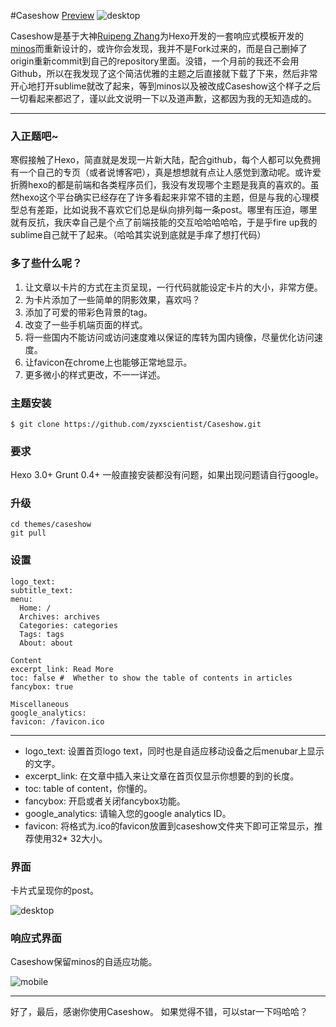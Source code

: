 #Caseshow
[Preview](zyxscientist.github.io)
![desktop](http://7xrjhy.com1.z0.glb.clouddn.com/desktopdemo.png)

Caseshow是基于大神[Ruipeng Zhang](https://github.com/ppoffice)为Hexo开发的一套响应式模板开发的[minos](https://github.com/ppoffice/hexo-theme-minos)而重新设计的，或许你会发现，我并不是Fork过来的，而是自己删掉了origin重新commit到自己的repository里面。没错，一个月前的我还不会用Github，所以在我发现了这个简洁优雅的主题之后直接就下载了下来，然后非常开心地打开sublime就改了起来，等到minos以及被改成Caseshow这个样子之后一切看起来都迟了，谨以此文说明一下以及道声歉，这都因为我的无知造成的。

---
### 入正题吧~

寒假接触了Hexo，简直就是发现一片新大陆，配合github，每个人都可以免费拥有一个自己的专页（或者说博客吧），真是想想就有点让人感觉到激动呢。或许爱折腾hexo的都是前端和各类程序员们，我没有发现哪个主题是我真的喜欢的。虽然hexo这个平台确实已经存在了许多看起来非常不错的主题，但是与我的心理模型总有差距，比如说我不喜欢它们总是纵向排列每一条post。哪里有压迫，哪里就有反抗，我庆幸自己是个点了前端技能的交互哈哈哈哈哈，于是乎fire up我的sublime自己就干了起来。（哈哈其实说到底就是手痒了想打代码）

### 多了些什么呢？

1. 让文章以卡片的方式在主页呈现，一行代码就能设定卡片的大小，非常方便。
2. 为卡片添加了一些简单的阴影效果，喜欢吗？
3. 添加了可爱的带彩色背景的tag。
4. 改变了一些手机端页面的样式。
5. 将一些国内不能访问或访问速度难以保证的库转为国内镜像，尽量优化访问速度。
6. 让favicon在chrome上也能够正常地显示。
7. 更多微小的样式更改，不一一详述。


### 主题安装


``` 
$ git clone https://github.com/zyxscientist/Caseshow.git
```

### 要求
Hexo 3.0+
Grunt 0.4+
一般直接安装都没有问题，如果出现问题请自行google。

### 升级
```
cd themes/caseshow
git pull
```

### 设置



```Header
logo_text: 
subtitle_text: 
menu:
  Home: /
  Archives: archives
  Categories: categories
  Tags: tags
  About: about

Content
excerpt_link: Read More
toc: false #  Whether to show the table of contents in articles
fancybox: true

Miscellaneous
google_analytics:
favicon: /favicon.ico
```

---


- logo_text: 设置首页logo text，同时也是自适应移动设备之后menubar上显示的文字。
- excerpt_link: 在文章中插入<!-- more -->来让文章在首页仅显示你想要的到的长度。
- toc: table of content，你懂的。
- fancybox: 开启或者关闭fancybox功能。
- google_analytics: 请输入您的google analytics ID。
- favicon: 将格式为.ico的favicon放置到caseshow文件夹下即可正常显示，推荐使用32\* 32大小。


### 界面
卡片式呈现你的post。

![desktop](http://7xrjhy.com1.z0.glb.clouddn.com/desktopdemo.png)


### 响应式界面
Caseshow保留minos的自适应功能。

![mobile](http://7xrjhy.com1.z0.glb.clouddn.com/demomobile.png)


---
 好了，最后，感谢你使用Caseshow。
 如果觉得不错，可以star一下吗哈哈？







